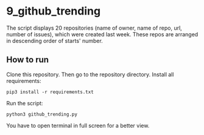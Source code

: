 9_github_trending
===================
The script displays 20 repositories (name of owner, name of repo, url, number of issues), which were created last week. These repos are arranged in descending order of starts' number.

How to run
----------
Clone this repository. Then go to the repository directory.
Install all requirements:
```
pip3 install -r requirements.txt
```
Run the script:
```
python3 github_trending.py
```
You have to open terminal in full screen for a better view. 
